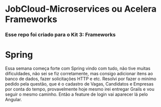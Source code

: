 # JobCloud-Microservices ou Acelera Frameworks
### Esse repo foi criado para o Kit 3: Frameworks

# Spring

Essa semana começa forte com Spring vindo com tudo, não tive muitas dificuldades, não sei se fiz corretamente, mas consigo adicionar itens ao banco de dados, fazer solicitações HTTP e etc.
Resolvi por fazer o minímo pedido pela questão, que é o cadastro de Vagas, Candidatos e Empresas por conta do tempo, provavelmente hoje mesmo irei entregar Grails e vou seguir o mesmo caminho. Então a feature de login vai aparecer lá pelo Angular.
